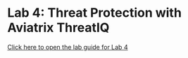 # Lab 4: Threat Protection with Aviatrix ThreatIQ

[Click here to open the lab guide for Lab 4](pdfs/immersion-day-lab4-threats.pdf)
